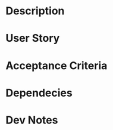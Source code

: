 # Description

<!--- Provide a general summary of the issue in the Title above -->
<!--- DELETE ALL COMMENTS BEFORE CREATING ISSUE -->

# User Story

<!-- Write a description of what the user should see and experience based on THIS ticket -->

# Acceptance Criteria

<!-- The Acceptance Criteria of a User Story consists of a set of Test Scenarios that are to be met to confirm that the software is working as expected. The Acceptance Criteria illustrates the scope of the individual ticket and expectations from the team and client. -->

<!-- The Acceptance Criteria is applicable to specific User Story. Acceptance Criteria of each User Story will be different based on the requirements of that User Story. -->

<!-- EXAMPLE -->
<!-- WHEN the user visits any page -->
<!-- THEN I should see a Bootstrap NavBar -->
<!-- AND there should be links to the other pages -->
<!-- AND the current page should be In Bold -->

# Dependecies

<!-- List out all of the dev work that needs to be completed for this ticket and what other tickets are impacted or blocking this ticket's start/finish -->

# Dev Notes

<!-- List out all of the dev work that needs to be completed for this ticket and what other tickets are impacted or blocking this ticket's start/finish -->
